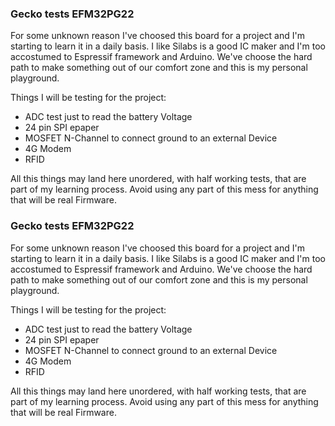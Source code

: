 ### Gecko tests EFM32PG22

For some unknown reason I've choosed this board for a project and I'm starting to learn it in a daily basis. I like Silabs is a good IC maker and I'm too accostumed to Espressif framework and Arduino.
We've choose the hard path to make something out of our comfort zone and this is my personal playground.

Things I will be testing for the project:

- ADC test just to read the battery Voltage
- 24 pin SPI epaper
- MOSFET N-Channel to connect ground to an external Device
- 4G Modem
- RFID

All this things may land here unordered, with half working tests, that are part of my learning process.
Avoid using any part of this mess for anything that will be real Firmware.
### Gecko tests EFM32PG22

For some unknown reason I've choosed this board for a project and I'm starting to learn it in a daily basis. I like Silabs is a good IC maker and I'm too accostumed to Espressif framework and Arduino.
We've choose the hard path to make something out of our comfort zone and this is my personal playground.

Things I will be testing for the project:

- ADC test just to read the battery Voltage
- 24 pin SPI epaper
- MOSFET N-Channel to connect ground to an external Device
- 4G Modem
- RFID

All this things may land here unordered, with half working tests, that are part of my learning process.
Avoid using any part of this mess for anything that will be real Firmware.
